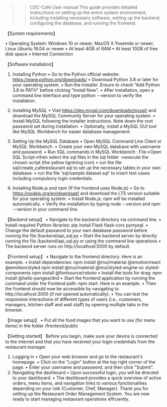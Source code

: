 >>   C D C - C a f e 
 
 User manual
This guide provides detailed instructions on setting up the entire system environment, including installing necessary software, setting up the backend, configuring the database, and running the frontend.

【System requirements】

•	Operating System: Windows 10 or newer, MacOS X Yosemite or newer, Linux Ubuntu 16.04 or newer
•	At least 4GB of RAM
•	At least 10GB of free disk space
•	Internet Connection


【Software installation】

1.	Installing Python
•	Go to the Python official website: https://www.python.org/downloads/
•	Download Python 3.8 or later for your operating system.
•	Run the installer. Ensure to check "Add Python 3.8 to PATH" before clicking "Install Now".
•	After installation, open a command line interface and type python --version to verify the installation.

2.	Installing MySQL
•	Visit https://dev.mysql.com/downloads/mysql/ and download the MySQL Community Server for your operating system.
•	Install MySQL following the installer instructions. Note down the root password set during installation.
•	Optionally, install a MySQL GUI tool like MySQL Workbench for easier database management.

3.	Setting Up the MySQL Database
•	Open MySQL Command Line Client or MySQL Workbench.
•	Create your own MySQL database with username and password.
•	Run SQL commands in MySQL Workbench : File→Open SQL Script→then select the sql files in the sql folder →execute the chosen script (the yellow ligntning icon)
•	run the file sql/create_caferestaurant.sql to set up the necessary tables in your own database.
•	run the file 'sql/sample dataset.sql' to insert test cases including compulsory login credentials.

4.	Installing Node.js and npm (If the frontend uses Node.js)
•	Go to https://nodejs.org/en/download/ and download the LTS version suitable for your operating system.
•	Install Node.js; npm will be installed automatically.
•	Verify the installation by typing node --version and npm --version in your command line.

【Backend setup】
•	Navigate to the backend directory via command line.
•	Install required Python libraries: pip install Flask flask-cors pymysql.
•	Change the default password to your own database password before running the file /backend/api_sql.py
•	Start the backend server by directly running the file /backend/api_sql.py or using the command line operations
•	The backend server runs on http://localhost:5000 by default.

【Frontend setup】
•	Navigate to the frontend directory. Here is an example.
•	Install dependencies: 
             npm install @mui/material @emotion/react @emotion/styled
             npm install @mui/material @mui/styled-engine-sc styled-components
             npm install @fontsource/roboto
•	Install the tools for drag: npm install @hello-pangea/dnd
•	Start the frontend application by running the command under the frontend path: npm start. Here is an example.
•	Then the frontend should now be accessible by navigating to http://localhost:3000 (if not opened automatically).
•	You can test the responsive interactions of different types of users (i.e., customers, managers, kitchen staff and wait staff) by opening multiple tabs in the browser.

【Image setup】
•	Put all the food images that you want to use (for menu items) in the folder /frontend/public

【Getting started】
Before you begin, make sure your device is connected to the internet and that you have received your login credentials from the restaurant manager.
1.	Logging in
•	Open your web browser and go to the restaurant's homepage.
•	Click on the "Login" button at the top right corner of the page.
•	Enter your username and password, and then click "Submit".
2.	Navigating the dashboard
•	Upon successful login, you will be directed to your dashboard.
•	The dashboard provides a quick overview of active orders, menu items, and navigation links to various functionalities depending on your role (Customer, Chef, Manager).
Thank you for setting up the Restaurant Order Management System. You are now ready to start managing restaurant operations efficiently.
